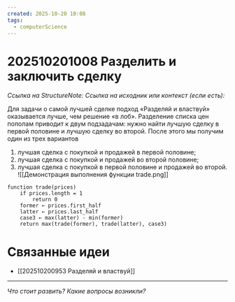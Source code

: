 ```yaml
---
created: 2025-10-20 10:08
tags:
  - computerScience
---
```

# 202510201008 Разделить и заключить сделку

*Ссылка на StructureNote:*
*Ссылка на исходник или контекст (если есть):* 

Для задачи о самой лучшей сделке подход «Разделяй и властвуй» оказывается лучше, чем решение «в лоб». Разделение списка цен пополам приводит к двум подзадачам: нужно найти лучшую сделку в первой половине и лучшую сделку во второй. После этого мы получим один из трех вариантов

1) лучшая сделка с покупкой и продажей в первой половине; 
2) лучшая сделка с покупкой и продажей во второй половине; 
3) лучшая сделка с покупкой в первой половине и продажей во второй.
![[Демонстрация выполнения функции trade.png]]
```
function trade(prices)
    if prices.length = 1
        return 0
    former ← prices.first_half
    latter ← prices.last_half
    case3 ← max(latter) - min(former)
    return max(trade(former), trade(latter), case3)
```
# Связанные идеи

- [[202510200953 Разделяй и властвуй]]
---

*Что стоит развить? Какие вопросы возникли?*

